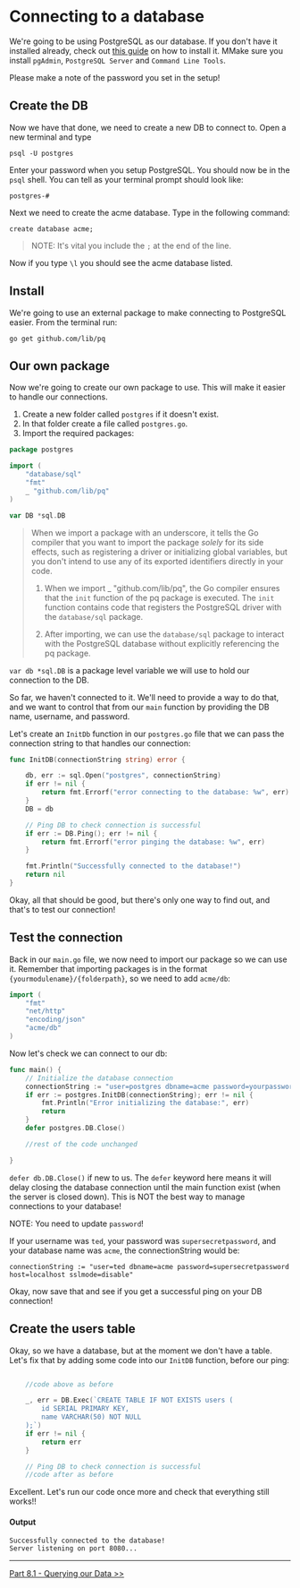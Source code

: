 # Connecting to a database

We're going to be using PostgreSQL as our database. If you don't have it installed already, check out [this guide](https://www.postgresqltutorial.com/postgresql-getting-started/install-postgresql/) on how to install it. MMake sure you install `pgAdmin`, `PostgreSQL Server` and `Command Line Tools`.

Please make a note of the password you set in the setup!

## Create the DB

Now we have that done, we need to create a new DB to connect to. Open a new terminal and type

`psql -U postgres`

Enter your password when you setup PostgreSQL. You should now be in the `psql` shell. You can tell as your terminal prompt should look like:

`postgres-#`

Next we need to create the acme database. Type in the following command:

`create database acme;`

> NOTE: It's vital you include the `;` at the end of the line.

Now if you type `\l` you should see the acme database listed.

## Install 

We're going to use an external package to make connecting to PostgreSQL easier. From the terminal run:

`go get github.com/lib/pq`

## Our own package

Now we're going to create our own package to use. This will make it easier to handle our connections.

1. Create a new folder called `postgres` if it doesn't exist.
2. In that folder create a file called `postgres.go`.
3. Import the required packages:

```go
package postgres

import (
    "database/sql"
    "fmt"
    _ "github.com/lib/pq"
)

var DB *sql.DB
```

> When we import a package with an underscore, it tells the Go compiler that you want to import the package *solely* for its side effects, such as registering a driver or initializing global variables, but you don't intend to use any of its exported identifiers directly in your code.
>
> 1. When we import _ "github.com/lib/pq", the Go compiler ensures that the `init` function of the pq package is executed. The `init` function contains code that registers the PostgreSQL driver with the `database/sql` package.
> 
> 2. After importing, we can use the `database/sql` package to interact with the PostgreSQL database without explicitly referencing the pq package.

`var db *sql.DB` is a package level variable we will use to hold our connection to the DB.

So far, we haven't connected to it. We'll need to provide a way to do that, and we want to control that from our `main` function by providing the DB name, username, and password.

Let's create an `InitDb` function in our `postgres.go` file that we can pass the connection string to that handles our connection:

```go
func InitDB(connectionString string) error {

    db, err := sql.Open("postgres", connectionString)
    if err != nil {
        return fmt.Errorf("error connecting to the database: %w", err)
    }
    DB = db

    // Ping DB to check connection is successful
    if err := DB.Ping(); err != nil {
        return fmt.Errorf("error pinging the database: %w", err)
    }

    fmt.Println("Successfully connected to the database!")
    return nil
}
```

Okay, all that should be good, but there's only one way to find out, and that's to test our connection!

## Test the connection

Back in our `main.go` file, we now need to import our package so we can use it. Remember that importing packages is in the format `{yourmodulename}/{folderpath}`, so we need to add `acme/db`:

```go
import (
    "fmt"
    "net/http"
    "encoding/json"
    "acme/db"
)
```

Now let's check we can connect to our db:

```go
func main() {
    // Initialize the database connection
    connectionString := "user=postgres dbname=acme password=yourpassword host=localhost sslmode=disable"
    if err := postgres.InitDB(connectionString); err != nil {
        fmt.Println("Error initializing the database:", err)
        return
    }
    defer postgres.DB.Close()

    //rest of the code unchanged

}
```

`defer db.DB.Close()` if new to us. The `defer` keyword here means it will delay closing the database connection until the main function exist (when the server is closed down). This is NOT the best way to manage connections to your database!

NOTE: You need to update `password`! 

If your username was `ted`, your password was `supersecretpassword`, and your database name was `acme`, the connectionString would be:

`connectionString := "user=ted dbname=acme password=supersecretpassword host=localhost sslmode=disable"`

Okay, now save that and see if you get a successful ping on your DB connection!

## Create the users table

Okay, so we have a database, but at the moment we don't have a table. Let's fix that by adding some code into our `InitDB` function, before our ping:

```go

    //code above as before

	_, err = DB.Exec(`CREATE TABLE IF NOT EXISTS users (
        id SERIAL PRIMARY KEY,
        name VARCHAR(50) NOT NULL
    );`)
    if err != nil {
        return err
    }

    // Ping DB to check connection is successful
    //code after as before

```

Excellent. Let's run our code once more and check that everything still works!!

#### Output
```
Successfully connected to the database!
Server listening on port 8080...
```

---

[Part 8.1 - Querying our Data >>](/Part8/querying_our_db.md)